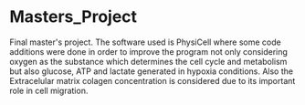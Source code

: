 # Masters_Project
Final master's project. The software used is PhysiCell where some code additions were done in order to improve the program not only considering oxygen as the substance which determines the cell cycle and metabolism but also glucose, ATP and lactate generated in hypoxia conditions.
Also the Extracelular matrix colagen concentration is considered due to its important role in cell migration.
